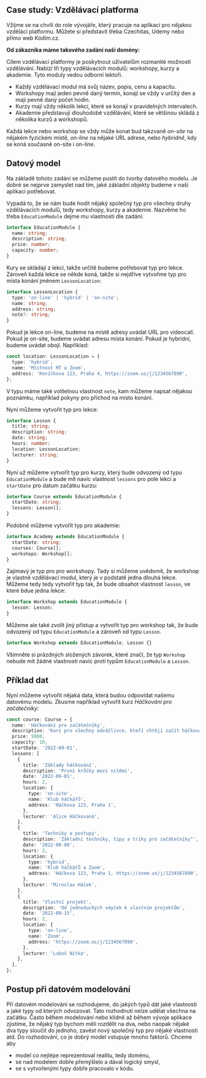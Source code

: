 ## Case study: Vzdělávací platforma

Vžijme se na chvíli do role vývojáře, který pracuje na aplikaci pro nějakou vzdělácí platformu. Můžete si představit třeba Czechitas, Udemy nebo přímo web Kódím.cz.

**Od zákazníka máme takového zadání naší domény:**

Cílem vzdělávací platformy je poskytnout uživatelům rozmanité možnosti vzdělávání. Nabízí tři typy vzdělávacích modulů: workshopy, kurzy a akademie. Tyto moduly vedou odborní lektoři.

- Každý vzdělávací modul má svůj název, popis, cenu a kapacitu.
- Workshopy mají jeden pevně daný termín, konají se vždy v určitý den a mají pevně daný počet hodin.
- Kurzy mají vždy několik lekcí, které se konají v pravidelných intervalech.
- Akademie představují dlouhodobé vzdělávání, které se většinou skládá z několika kurzů a workshopů.

Každá lekce nebo workshop se vždy může konat bud takzvaně _on-site_ na nějakém fyzickém místě, _on-line_ na nějaké URL adrese, nebo _hybridně_, kdy se koná současně on-site i on-line.

## Datový model

Na základě tohoto zadání se můžeme pustit do tvorby datového modelu. Je dobré se nejprve zamyslet nad tím, jaké základní objekty budeme v naší aplikaci potřebovat. 

Vypadá to, že se nám bude hodit nějaký společný typ pro všechny druhy vzdělávacích modulů, tedy workshopy, kurzy a akademie. Nazvěme ho třeba `EducationModule` dejme mu vlastnosti dle zadání:

```ts
interface EducationModule {
  name: string;
  description: string;
  price: number;
  capacity: number;
}
```

Kury se skládají z lekcí, takže určitě budeme potřebovat typ pro lekce. Zároveň každá lekce se někde koná, takže si nejdříve vytvořme typ pro místa konání jménem `LessonLocation`:

```ts
interface LessonLocation {
  type: 'on-line' | 'hybrid' | 'on-site';
  name: string;
  address: string;
  note?: string;
}
```

Pokud je lekce on-line, budeme na místě adresy uvádat URL pro videocall. Pokud je on-site, budeme uvádat adresu místa konání. Pokud je hybridní, budeme uvádat obojí. Například:

```ts
const location: LessonLocation = {
  type: 'hybrid',
  name: 'Místnost M7 a Zoom',
  address: 'Koníčkova 123, Praha 4, https://zoom.us/j/1234567890',
};
```

V typu máme také volitelnou vlastnost `note`, kam můžeme napsat nějakou poznámku, například pokyny pro příchod na místo konání.

Nyní můžeme vytvořit typ pro lekce:

```ts
interface Lesson {
  title: string;
  description: string;
  date: string;
  hours: number;
  location: LessonLocation;
  lecturer: string;
}
```

Nyní už můžeme vytvořit typ pro kurzy, který bude odvozený od typu `EducationModule` a bude mít navíc vlastnost `lessons` pro pole lekcí a `startDate` pro datum začátku kurzu:

```ts
interface Course extends EducationModule {
  startDate: string;
  lessons: Lesson[];
}
```

Podobně můžeme vytvořit typ pro akademie:

```ts
interface Academy extends EducationModule {
  startDate: string;
  courses: Course[];
  workshops: Workshop[];
}
```

Zajimavý je typ pro pro workshopy. Tady si můžeme uvědomit, že workshop je vlastně vzdělávací modul, který je v podstatě jedna dlouhá lekce. Můžeme tedy tedy vytvořit typ tak, že bude obsahot vlastnost `lesson`, ve které bdue jedna lekce:

```ts
interface Workshop extends EducationModule {
  lesson: Lesson;
}
```

Můžeme ale také zvolit jiný přístup a vytvořit typ pro workshop tak, že bude odvozený od typu `EducationModule` a zároveň od typu `Lesson`.

```ts
interface Workshop extends EducationModule, Lesson {}
```

Všimněte si prázdných složených závorek, které značí, že typ `Workshop` nebude mít žádné vlastnosti navíc proti typům `EducationModule` a `Lesson`. 

## Příklad dat

Nyní můžeme vytvořit nějaká data, která budou odpovídat našemu datovému modelu. Zkusme například vytvořit kurz _Háčkování pro začátečníky_:

```ts
const course: Course = {
  name: 'Háčkování pro začátečníky',
  description: 'Kurz pro všechny odvážlivce, kteří chtějí začít háčkovat.',
  price: 5000,
  capacity: 10,
  startDate: '2022-09-01',
  lessons: [
    {
      title: 'Základy háčkování',
      description: 'První krůčky mezi nitěmi',
      date: '2022-09-01',
      hours: 2,
      location: {
        type: 'on-site',
        name: 'Klub háčkářů',
        address: 'Háčkova 123, Praha 1',
      },
      lecturer: 'Alice Háčkovaná',
    },
    {
      title: 'Techniky a postupy',
      description: 'Základní techniky, tipy a triky pro začátečníky"',
      date: '2022-09-08',
      hours: 2,
      location: {
        type: 'hybrid',
        name: 'Klub háčkářů a Zoom',
        address: 'Háčkova 123, Praha 1, https://zoom.us/j/1234567890',
      },
      lecturer: 'Miroslav Háček',
    },
    {
      title: 'Vlastní projekt',
      description: 'Od jednoduchých smyček k vlastním projektům',
      date: '2022-09-15',
      hours: 2,
      location: {
        type: 'on-line',
        name: 'Zoom',
        address: 'https://zoom.us/j/1234567890',
      },
      lecturer: 'Luboš Nitka',
    },
  ],
};
```

## Postup při datovém modelování

Při datovém modelování se rozhodujeme, do jakých typů dát jaké vlastnosti a jaké typy od kterých odvozovat. Tato rozhodnutí nelze udělat všechna na začátku. Často během modelování nebo klidně až během vývoje aplikace zjistíme, že nějaký typ bychom měli rozdělit na dva, nebo naopak nějaké dva typy sloučit do jednoho, zavést nový společný typ pro nějaké vlastnosti atd. Do rozhodování, co je dobrý model vstupuje mnoho faktorů. Chceme aby

- model co nejlépe reprezentoval realitu, tedy doménu,
- se nad modelem dobře přemýšlelo a dával logický smysl,
- se s vytvořenými typy dobře pracovalo v kódu.
